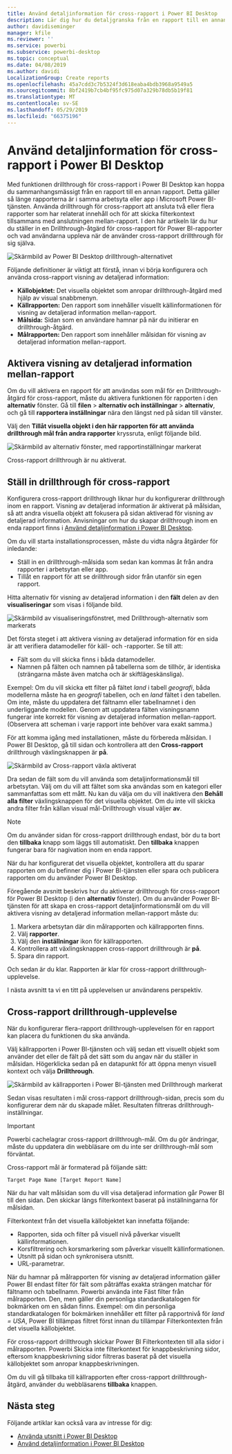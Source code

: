 ```yaml
---
title: Använd detaljinformation för cross-rapport i Power BI Desktop
description: Lär dig hur du detaljgranska från en rapport till en annan i Power BI Desktop
author: davidiseminger
manager: kfile
ms.reviewer: ''
ms.service: powerbi
ms.subservice: powerbi-desktop
ms.topic: conceptual
ms.date: 04/08/2019
ms.author: davidi
LocalizationGroup: Create reports
ms.openlocfilehash: 45a7cdd3c7b5324f3d618eaba4bdb3968a9549a5
ms.sourcegitcommit: 8bf2419b7cb4bf95fc975d07a329b78db5b19f81
ms.translationtype: MT
ms.contentlocale: sv-SE
ms.lasthandoff: 05/29/2019
ms.locfileid: "66375196"
---
```

# <a name="use-cross-report-drillthrough-in-power-bi-desktop"></a>Använd detaljinformation för cross-rapport i Power BI Desktop

Med funktionen drillthrough för cross-rapport i Power BI Desktop kan hoppa du sammanhangsmässigt från en rapport till en annan rapport. Detta gäller så länge rapporterna är i samma arbetsyta eller app i Microsoft Power BI-tjänsten. Använda drillthrough för cross-rapport att ansluta två eller flera rapporter som har relaterat innehåll och för att skicka filterkontext tillsammans med anslutningen mellan-rapport. I den här artikeln lär du hur du ställer in en Drillthrough-åtgärd för cross-rapport för Power BI-rapporter och vad användarna uppleva när de använder cross-rapport drillthrough för sig själva.

![Skärmbild av Power BI Desktop drillthrough-alternativet](media/desktop-cross-report-drill-through/cross-report-drill-through-01.png)

Följande definitioner är viktigt att förstå, innan vi börja konfigurera och använda cross-rapport visning av detaljerad information:

* **Källobjektet:** Det visuella objektet som anropar drillthrough-åtgärd med hjälp av visual snabbmenyn.
* **Källrapporten:** Den rapport som innehåller visuellt källinformationen för visning av detaljerad information mellan-rapport.
* **Målsida:** Sidan som en användare hamnar på när du initierar en drillthrough-åtgärd.
* **Målrapporten:** Den rapport som innehåller målsidan för visning av detaljerad information mellan-rapport.

## <a name="enable-cross-report-drillthrough"></a>Aktivera visning av detaljerad information mellan-rapport

Om du vill aktivera en rapport för att användas som mål för en Drillthrough-åtgärd för cross-rapport, måste du aktivera funktionen för rapporten i den **alternativ** fönster. Gå till **filen** > **alternativ och inställningar** > **alternativ**, och gå till **rapportera inställningar** nära den längst ned på sidan till vänster.

Välj den **Tillåt visuella objekt i den här rapporten för att använda drillthrough mål från andra rapporter** kryssruta, enligt följande bild.

![Skärmbild av alternativ fönster, med rapportinställningar markerat](media/desktop-cross-report-drill-through/cross-report-drill-through-02.png)

Cross-rapport drillthrough är nu aktiverat.

## <a name="set-up-cross-report-drillthrough"></a>Ställ in drillthrough för cross-rapport

Konfigurera cross-rapport drillthrough liknar hur du konfigurerar drillthrough inom en rapport. Visning av detaljerad information är aktiverat på målsidan, så att andra visuella objekt att fokusera på sidan aktiverad för visning av detaljerad information. Anvisningar om hur du skapar drillthrough inom en enda rapport finns i [Använd detaljinformation i Power BI Desktop](desktop-drillthrough.md).

Om du vill starta installationsprocessen, måste du vidta några åtgärder för inledande:

* Ställ in en drillthrough-målsida som sedan kan kommas åt från andra rapporter i arbetsytan eller app.
* Tillåt en rapport för att se drillthrough sidor från utanför sin egen rapport.

Hitta alternativ för visning av detaljerad information i den **fält** delen av den **visualiseringar** som visas i följande bild.

![Skärmbild av visualiseringsfönstret, med Drillthrough-alternativ som markerats](media/desktop-cross-report-drill-through/cross-report-drill-through-03.png)

Det första steget i att aktivera visning av detaljerad information för en sida är att verifiera datamodeller för käll- och -rapporter. Se till att: 

* Fält som du vill skicka finns i båda datamodeller.
* Namnen på fälten och namnen på tabellerna som de tillhör, är identiska (strängarna måste även matcha och är skiftlägeskänsliga).

Exempel: Om du vill skicka ett filter på fältet *land* i tabell *geografi*, båda modellerna måste ha en *geografi* tabellen, och en *land* fältet i den tabellen. Om inte, måste du uppdatera det fältnamn eller tabellnamnet i den underliggande modellen. Genom att uppdatera fälten visningsnamn fungerar inte korrekt för visning av detaljerad information mellan-rapport. (Observera att scheman i varje rapport inte behöver vara exakt samma.)

För att komma igång med installationen, måste du förbereda målsidan. I Power BI Desktop, gå till sidan och kontrollera att den **Cross-rapport** drillthrough växlingsknappen är **på**. 

![Skärmbild av Cross-rapport växla aktiverat](media/desktop-cross-report-drill-through/cross-report-drill-through-03.png)

Dra sedan de fält som du vill använda som detaljinformationsmål till arbetsytan. Välj om du vill att fältet som ska användas som en kategori eller sammanfattas som ett mått. Nu kan du välja om du vill inaktivera den **Behåll alla filter** växlingsknappen för det visuella objektet. Om du inte vill skicka andra filter från källan visual mål-Drillthrough visual väljer **av**.

> [!NOTE]
> Om du använder sidan för cross-rapport drillthrough endast, bör du ta bort den **tillbaka** knapp som läggs till automatiskt. Den **tillbaka** knappen fungerar bara för nagivation inom en enda rapport. 

När du har konfigurerat det visuella objektet, kontrollera att du sparar rapporten om du befinner dig i Power BI-tjänsten eller spara och publicera rapporten om du använder Power BI Desktop.

Föregående avsnitt beskrivs hur du aktiverar drillthrough för cross-rapport för Power BI Desktop (i den **alternativ** fönster). Om du använder Power BI-tjänsten för att skapa en cross-rapport detaljinformationsmål om du vill aktivera visning av detaljerad information mellan-rapport måste du: 

1. Markera arbetsytan där din målrapporten och källrapporten finns.
2. Välj **rapporter**.
3. Välj den **inställningar** ikon för källrapporten.
4. Kontrollera att växlingsknappen cross-rapport drillthrough är **på**.
5. Spara din rapport.

Och sedan är du klar. Rapporten är klar för cross-rapport drillthrough-upplevelse. 

I nästa avsnitt ta vi en titt på upplevelsen ur användarens perspektiv.

## <a name="cross-report-drillthrough-experience"></a>Cross-rapport drillthrough-upplevelse

När du konfigurerar flera-rapport drillthrough-upplevelsen för en rapport kan placera du funktionen du ska använda.

Välj källrapporten i Power BI-tjänsten och välj sedan ett visuellt objekt som använder det eller de fält på det sätt som du angav när du ställer in målsidan. Högerklicka sedan på en datapunkt för att öppna menyn visuell kontext och välja **Drillthrough**.

![Skärmbild av källrapporten i Power BI-tjänsten med Drillthrough markerat](media/desktop-cross-report-drill-through/cross-report-drill-through-01.png)

Sedan visas resultaten i mål cross-rapport drillthrough-sidan, precis som du konfigurerar dem när du skapade målet. Resultaten filtreras drillthrough-inställningar.

> [!IMPORTANT]
> Powerbi cachelagrar cross-rapport drillthrough-mål. Om du gör ändringar, måste du uppdatera din webbläsare om du inte ser drillthrough-mål som förväntat. 

Cross-rapport mål är formaterad på följande sätt: 

`Target Page Name [Target Report Name]`

När du har valt målsidan som du vill visa detaljerad information går Power BI till den sidan. Den skickar längs filterkontext baserat på inställningarna för målsidan. 

Filterkontext från det visuella källobjektet kan innefatta följande: 

* Rapporten, sida och filter på visuell nivå påverkar visuellt källinformationen. 
* Korsfiltrering och korsmarkering som påverkar visuellt källinformationen. 
* Utsnitt på sidan och synkronisera utsnitt.
* URL-parametrar.

När du hamnar på målrapporten för visning av detaljerad information gäller Power BI endast filter för fält som påträffas exakta strängen matchar för fältnamn och tabellnamn. Powerbi använda inte Fäst filter från målrapporten. Den, men gäller din personliga standardkatalogen för bokmärken om en sådan finns. Exempel: om din personliga standardkatalogen för bokmärken innehåller ett filter på rapportnivå för *land = USA*, Power BI tillämpas filtret först innan du tillämpar Filterkontexten från det visuella källobjektet. 

För cross-rapport drillthrough skickar Power BI Filterkontexten till alla sidor i målrapporten. Powerbi Skicka inte filterkontext för knappbeskrivning sidor, eftersom knappbeskrivning sidor filtreras baserat på det visuella källobjektet som anropar knappbeskrivningen.

Om du vill gå tillbaka till källrapporten efter cross-rapport drillthrough-åtgärd, använder du webbläsarens **tillbaka** knappen. 

## <a name="next-steps"></a>Nästa steg

Följande artiklar kan också vara av intresse för dig:

* [Använda utsnitt i Power BI Desktop](visuals/power-bi-visualization-slicers.md)
* [Använd detaljinformation i Power BI Desktop](desktop-drillthrough.md)

